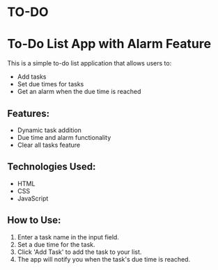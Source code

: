 # TO-DO
# To-Do List App with Alarm Feature

This is a simple to-do list application that allows users to:
- Add tasks
- Set due times for tasks
- Get an alarm when the due time is reached

## Features:
- Dynamic task addition
- Due time and alarm functionality
- Clear all tasks feature

## Technologies Used:
- HTML
- CSS
- JavaScript

## How to Use:
1. Enter a task name in the input field.
2. Set a due time for the task.
3. Click 'Add Task' to add the task to your list.
4. The app will notify you when the task's due time is reached.
